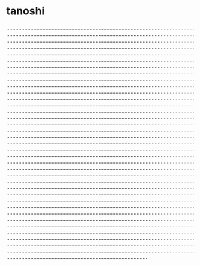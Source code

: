 # tanoshi

.............................................................................................................................................................................................................................................................................................................................................................................................................................................................................................................................................................................................................................................................................................................................................................................................................................................................................................................................................................................................................................................................................................................................................................................................................................................................................................................................................................................................................................................................................................................................................................................................................................................................................................................................................................................................................................................................................................................................................................................................................................................................................................................................................................................................................................................................................................................................................................................................................................................................................................................................................................................................................................................................................................................................................................................................................................................................................................................................................................................................................................................................................................................................................................................................................................................................................................................................................................................................................................................................................................................................................................................................................................................................................................................................................................................................................................................................................................................................................................................................................................................................................................................................................................................................................................................................................................................................................................................................................................................................................................................................................................................................................................................................................................................................................
